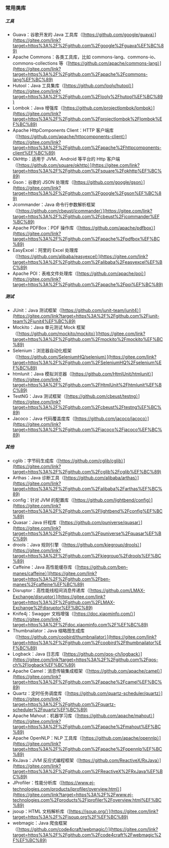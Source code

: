 ### 常用类库

##### 工具

- Guava：谷歌开发的 Java 工具库（[https://github.com/google/guava）](https://gitee.com/link?target=https%3A%2F%2Fgithub.com%2Fgoogle%2Fguava%EF%BC%89)
- Apache Commons：各类工具库，比如 commons-lang、commons-io、commons-collections 等（[https://github.com/apache/commons-lang）](https://gitee.com/link?target=https%3A%2F%2Fgithub.com%2Fapache%2Fcommons-lang%EF%BC%89)
- Hutool：Java 工具集库（[https://github.com/looly/hutool）](https://gitee.com/link?target=https%3A%2F%2Fgithub.com%2Flooly%2Fhutool%EF%BC%89)
- Lombok：Java 增强库（[https://github.com/projectlombok/lombok）](https://gitee.com/link?target=https%3A%2F%2Fgithub.com%2Fprojectlombok%2Flombok%EF%BC%89)
- Apache HttpComponents Client：HTTP 客户端库（[https://github.com/apache/httpcomponents-client）](https://gitee.com/link?target=https%3A%2F%2Fgithub.com%2Fapache%2Fhttpcomponents-client%EF%BC%89)
- OkHttp：适用于 JVM、Android 等平台的 Http 客户端（[https://github.com/square/okhttp）](https://gitee.com/link?target=https%3A%2F%2Fgithub.com%2Fsquare%2Fokhttp%EF%BC%89)
- Gson：谷歌的 JSON 处理库（[https://github.com/google/gson）](https://gitee.com/link?target=https%3A%2F%2Fgithub.com%2Fgoogle%2Fgson%EF%BC%89)
- Jcommander：Java 命令行参数解析框架（[https://github.com/cbeust/jcommander）](https://gitee.com/link?target=https%3A%2F%2Fgithub.com%2Fcbeust%2Fjcommander%EF%BC%89)
- Apache PDFBox：PDF 操作库（[https://github.com/apache/pdfbox）](https://gitee.com/link?target=https%3A%2F%2Fgithub.com%2Fapache%2Fpdfbox%EF%BC%89)
- EasyExcel：阿里的 Excel 处理库（[https://github.com/alibaba/easyexcel）](https://gitee.com/link?target=https%3A%2F%2Fgithub.com%2Falibaba%2Feasyexcel%EF%BC%89)
- Apache POI：表格文件处理库（[https://github.com/apache/poi）](https://gitee.com/link?target=https%3A%2F%2Fgithub.com%2Fapache%2Fpoi%EF%BC%89)

##### 测试

- JUnit：Java 测试框架（[https://github.com/junit-team/junit4）](https://gitee.com/link?target=https%3A%2F%2Fgithub.com%2Fjunit-team%2Fjunit4%EF%BC%89)
- Mockito：Java 单元测试 Mock 框架（[https://github.com/mockito/mockito）](https://gitee.com/link?target=https%3A%2F%2Fgithub.com%2Fmockito%2Fmockito%EF%BC%89)
- Selenium：浏览器自动化框架（[https://github.com/SeleniumHQ/selenium）](https://gitee.com/link?target=https%3A%2F%2Fgithub.com%2FSeleniumHQ%2Fselenium%EF%BC%89)
- htmlunit：Java 模拟浏览器（[https://github.com/HtmlUnit/htmlunit）](https://gitee.com/link?target=https%3A%2F%2Fgithub.com%2FHtmlUnit%2Fhtmlunit%EF%BC%89)
- TestNG：Java 测试框架（[https://github.com/cbeust/testng）](https://gitee.com/link?target=https%3A%2F%2Fgithub.com%2Fcbeust%2Ftestng%EF%BC%89)
- Jacoco：Java 代码覆盖度库（[https://github.com/jacoco/jacoco）](https://gitee.com/link?target=https%3A%2F%2Fgithub.com%2Fjacoco%2Fjacoco%EF%BC%89)

##### 其他

- cglib：字节码生成库（[https://github.com/cglib/cglib）](https://gitee.com/link?target=https%3A%2F%2Fgithub.com%2Fcglib%2Fcglib%EF%BC%89)
- Arthas：Java 诊断工具（[https://github.com/alibaba/arthas）](https://gitee.com/link?target=https%3A%2F%2Fgithub.com%2Falibaba%2Farthas%EF%BC%89)
- config：针对 JVM 的配置库（[https://github.com/lightbend/config）](https://gitee.com/link?target=https%3A%2F%2Fgithub.com%2Flightbend%2Fconfig%EF%BC%89)
- Quasar：Java 纤程库（[https://github.com/puniverse/quasar）](https://gitee.com/link?target=https%3A%2F%2Fgithub.com%2Fpuniverse%2Fquasar%EF%BC%89)
- drools：Java 规则引擎（[https://github.com/kiegroup/drools）](https://gitee.com/link?target=https%3A%2F%2Fgithub.com%2Fkiegroup%2Fdrools%EF%BC%89)
- Caffeine：Java 高性能缓存库（[https://github.com/ben-manes/caffeine）](https://gitee.com/link?target=https%3A%2F%2Fgithub.com%2Fben-manes%2Fcaffeine%EF%BC%89)
- Disruptor：高性能线程间消息传递库（[https://github.com/LMAX-Exchange/disruptor）](https://gitee.com/link?target=https%3A%2F%2Fgithub.com%2FLMAX-Exchange%2Fdisruptor%EF%BC%89)
- Knife4j：Swagger 文档增强（[https://doc.xiaominfo.com/）](https://gitee.com/link?target=https%3A%2F%2Fdoc.xiaominfo.com%2F%EF%BC%89)
- Thumbnailator：Java 缩略图生成库（[https://github.com/coobird/thumbnailator）](https://gitee.com/link?target=https%3A%2F%2Fgithub.com%2Fcoobird%2Fthumbnailator%EF%BC%89)
- Logback：Java 日志库（[https://github.com/qos-ch/logback）](https://gitee.com/link?target=https%3A%2F%2Fgithub.com%2Fqos-ch%2Flogback%EF%BC%89)
- Apache Camel：消息传输集成框架（[https://github.com/apache/camel）](https://gitee.com/link?target=https%3A%2F%2Fgithub.com%2Fapache%2Fcamel%EF%BC%89)
- Quartz：定时任务调度库（[https://github.com/quartz-scheduler/quartz）](https://gitee.com/link?target=https%3A%2F%2Fgithub.com%2Fquartz-scheduler%2Fquartz%EF%BC%89)
- Apache Mahout：机器学习库（[https://github.com/apache/mahout）](https://gitee.com/link?target=https%3A%2F%2Fgithub.com%2Fapache%2Fmahout%EF%BC%89)
- Apache OpenNLP：NLP 工具库（[https://github.com/apache/opennlp）](https://gitee.com/link?target=https%3A%2F%2Fgithub.com%2Fapache%2Fopennlp%EF%BC%89)
- RxJava：JVM 反应式编程框架（[https://github.com/ReactiveX/RxJava）](https://gitee.com/link?target=https%3A%2F%2Fgithub.com%2FReactiveX%2FRxJava%EF%BC%89)
- JProfiler：性能分析库（[https://www.ej-technologies.com/products/jprofiler/overview.html）](https://gitee.com/link?target=https%3A%2F%2Fwww.ej-technologies.com%2Fproducts%2Fjprofiler%2Foverview.html%EF%BC%89)
- jsoup：HTML 文档解析库（[https://jsoup.org/）](https://gitee.com/link?target=https%3A%2F%2Fjsoup.org%2F%EF%BC%89)
- webmagic：Java 爬虫框架（[https://github.com/code4craft/webmagic/）](https://gitee.com/link?target=https%3A%2F%2Fgithub.com%2Fcode4craft%2Fwebmagic%2F%EF%BC%89)

###  